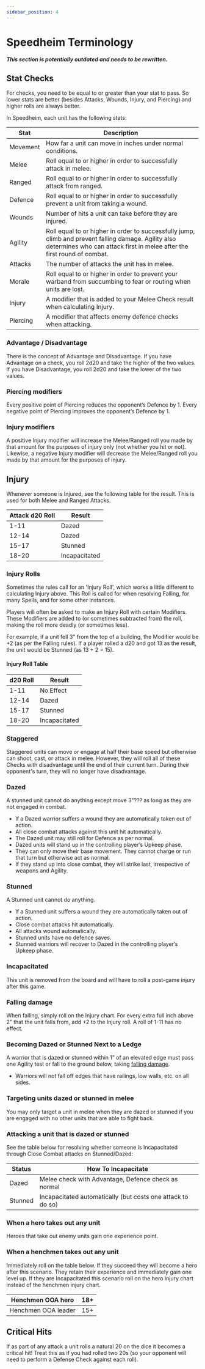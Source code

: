 ```yaml
---
sidebar_position: 4
---
```

# Speedheim Terminology

***This section is potentially outdated and needs to be rewritten.***
## Stat Checks
For checks, you need to be equal to or greater than your stat to pass. So lower stats are better (besides Attacks, Wounds, Injury, and Piercing) and higher rolls are always better.

In Speedheim, each unit has the following stats:

| Stat     | Description                                                                                                                                                                     |
| -------- | ------------------------------------------------------------------------------------------------------------------------------------------------------------------------------- |
| Movement | How far a unit can move in inches under normal conditions.                                                                                                                      |
| Melee    | Roll equal to or higher in order to successfully attack in melee.                                                                                                               |
| Ranged   | Roll equal to or higher in order to successfully attack from ranged.                                                                                                            |
| Defence  | Roll equal to or higher in order to successfully prevent a unit from taking a wound.                                                                                            |
| Wounds   | Number of hits a unit can take before they are injured.                                                                                                                         |
| Agility  | Roll equal to or higher in order to successfully jump, climb and prevent falling damage. Agility also determines who can attack first in melee after the first round of combat. |
| Attacks  | The number of attacks the unit has in melee.                                                                                                                                    |
| Morale   | Roll equal to or higher in order to prevent your warband from succumbing to fear or routing when units are lost.                                                                |
| Injury   | A modifier that is added to your Melee Check result when calculating Injury.                                                                                                    |
| Piercing | A modifier that affects enemy defence checks when attacking.                                                                                                                    |

### Advantage / Disadvantage
There is the concept of Advantage and Disadvantage. If you have Advantage on a check, you roll 2d20 and take the higher of the two values. If you have Disadvantage, you roll 2d20 and take the lower of the two values.

### Piercing modifiers
Every positive point of Piercing reduces the opponent’s Defence by 1. Every negative point of Piercing improves the opponent’s Defence by 1.

### Injury modifiers
A positive Injury modifier will increase the Melee/Ranged roll you made by that amount for the purposes of injury only (not whether you hit or not). Likewise, a negative Injury modifier will decrease the Melee/Ranged roll you made by that amount for the purposes of injury.

## Injury
Whenever someone is Injured, see the following table for the result. This is used for both Melee  and Ranged Attacks.

| Attack d20 Roll | Result        |
| --------------- | ------------- |
| 1-11            | Dazed         |
| 12-14           | Dazed         |
| 15-17           | Stunned       |
| 18-20           | Incapacitated |


### Injury Rolls

Sometimes the rules call for an 'Injury Roll', which works a little different to calculating Injury above. This Roll is called for when resolving Falling, for many Spells, and for some other instances.

Players will often be asked to make an Injury Roll with certain Modifiers. These Modifiers are added to (or sometimes subtracted from) the roll, making the roll more deadly (or sometimes less).

For example, if a unit fell 3" from the top of a building, the Modifier would be +2 (as per the Falling rules). If a player rolled a d20 and got 13 as the result, the unit would be Stunned (as 13 + 2 = 15).
#### Injury Roll Table

| d20 Roll | Result        |
| -------- | ------------- |
| 1-11     | No Effect     |
| 12-14    | Dazed         |
| 15-17    | Stunned       |
| 18-20    | Incapacitated |

### Staggered
Staggered units can move or engage at half their base speed but otherwise can shoot, cast, or attack in melee. However, they will roll all of these Checks with disadvantage until the end of their current turn. During their opponent's turn, they will no longer have disadvantage.
### Dazed
A stunned unit cannot do anything except move 3"??? as long as they are not engaged in combat.
- If a Dazed warrior suffers a wound they are automatically taken out of action.
- All close combat attacks against this unit hit automatically.
- The Dazed unit may still roll for Defence as per normal.
- Dazed units will stand up in the controlling player’s Upkeep phase.
- They can only move their base movement. They cannot charge or run that turn but otherwise act as normal.
- If they stand up into close combat, they will strike last, irrespective of weapons and Agility.

### Stunned
A Stunned unit cannot do anything.
- If a Stunned unit suffers a wound they are automatically taken out of action.
- Close combat attacks hit automatically.
- All attacks wound automatically.
- Stunned units have no defence saves.
- Stunned warriors will recover to Dazed in the controlling player’s Upkeep phase.

### Incapacitated
This unit is removed from the board and will have to roll a post-game injury after this game.

### Falling damage
When falling, simply roll on the Injury chart. For every extra full inch above 2” that the unit falls from, add +2 to the Injury roll. A roll of 1-11 has no effect.

### Becoming Dazed or Stunned Next to a Ledge
A warrior that is dazed or stunned within 1” of an elevated edge must pass one Agility test or fall to the ground below, taking [falling damage](#falling-damage).
- Warriors will not fall off edges that have railings, low walls, etc. on all sides.

### Targeting units dazed or stunned in melee
You may only target a unit in melee when they are dazed or stunned if you are engaged with no other units that are able to fight back.

### Attacking a unit that is dazed or stunned
See the table below for resolving whether someone is Incapacitated through Close Combat attacks on Stunned/Dazed:

| Status  | How To Incapacitate                                         |
| ------- | ----------------------------------------------------------- |
| Dazed   | Melee check with Advantage, Defence check as normal         |
| Stunned | Incapacitated automatically (but costs one attack to do so) |

### When a hero takes out any unit
Heroes that take out enemy units gain one experience point.

### When a henchmen takes out any unit
Immediately roll on the table below. If they succeed they will become a hero after this scenario. They retain their experience and immediately gain one level up. If they are Incapacitated this scenario roll on the hero injury chart instead of the henchmen injury chart.

| Henchmen OOA hero   | 18+ |
| ------------------- | --- |
| Henchmen OOA leader | 15+ |

## Critical Hits
If as part of any attack a unit rolls a natural 20 on the dice it becomes a critical hit! Treat this as if you had rolled two 20s (so your opponent will need to perform a Defense Check against each roll).